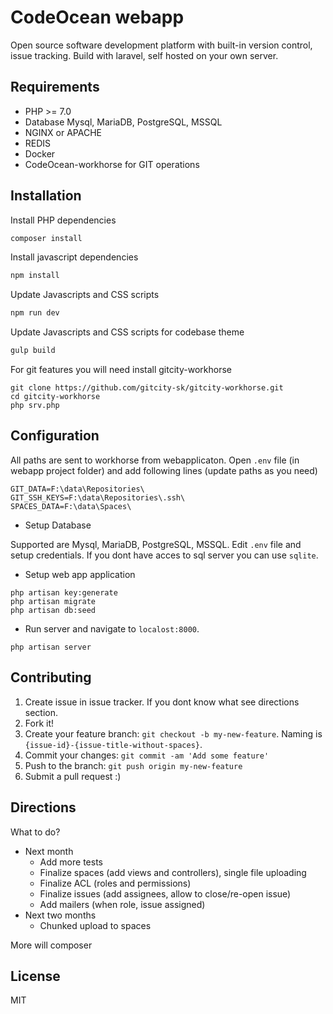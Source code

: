 # CodeOcean webapp

Open source software development platform with built-in version control, issue tracking. Build with laravel, self hosted on your own server.

## Requirements

* PHP >= 7.0
* Database Mysql, MariaDB, PostgreSQL, MSSQL
* NGINX or APACHE
* REDIS
* Docker
* CodeOcean-workhorse for GIT operations

## Installation

Install PHP dependencies

```bash
composer install
```

Install javascript dependencies

```bash
npm install
```

Update Javascripts and CSS scripts

```bash
npm run dev
```

Update Javascripts and CSS scripts for codebase theme

```bash
gulp build
```

For git features you will need install gitcity-workhorse

```
git clone https://github.com/gitcity-sk/gitcity-workhorse.git
cd gitcity-workhorse
php srv.php
```

## Configuration

All paths are sent to workhorse from webapplicaton. Open `.env` file (in webapp project folder) and add following lines (update paths as you need)

```
GIT_DATA=F:\data\Repositories\
GIT_SSH_KEYS=F:\data\Repositories\.ssh\
SPACES_DATA=F:\data\Spaces\
```

* Setup Database

Supported are Mysql, MariaDB, PostgreSQL, MSSQL. Edit `.env` file and setup credentials. If you dont have acces to sql server you can use `sqlite`.

* Setup web app application

```
php artisan key:generate
php artisan migrate
php artisan db:seed
```

* Run server and navigate to `localost:8000`.

```
php artisan server
```

## Contributing

1. Create issue in issue tracker. If you dont know what see directions section.
2. Fork it!
3. Create your feature branch: `git checkout -b my-new-feature`. Naming is `{issue-id}-{issue-title-without-spaces}`.
4. Commit your changes: `git commit -am 'Add some feature'`
5. Push to the branch: `git push origin my-new-feature`
6. Submit a pull request :)

## Directions

What to do?

* Next month
  * Add more tests
  * Finalize spaces (add views and controllers), single file uploading
  * Finalize ACL (roles and permissions)
  * Finalize issues (add assignees, allow to close/re-open issue)
  * Add mailers (when role, issue assigned)
* Next two months
  * Chunked upload to spaces

More will composer

## License

MIT
